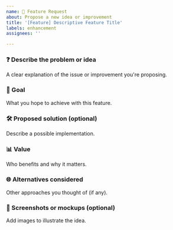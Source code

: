 ```yaml
---
name: 🚀 Feature Request
about: Propose a new idea or improvement
title: '[Feature] Descriptive Feature Title'
labels: enhancement
assignees: ''

---
```


### ❓ Describe the problem or idea
A clear explanation of the issue or improvement you're proposing.

### 🎯 Goal
What you hope to achieve with this feature.

### 🛠 Proposed solution (optional)
Describe a possible implementation.

### 📊 Value
Who benefits and why it matters.

### 🌐 Alternatives considered
Other approaches you thought of (if any).

### 📸 Screenshots or mockups (optional)
Add images to illustrate the idea.
